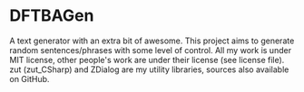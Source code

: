 # DFTBAGen
A text generator with an extra bit of awesome. This project aims to generate random sentences/phrases with some level of control. All my work is under MIT license, other people's work are under their license (see license file). zut (zut_CSharp) and ZDialog are my utility libraries, sources also available on GitHub.
